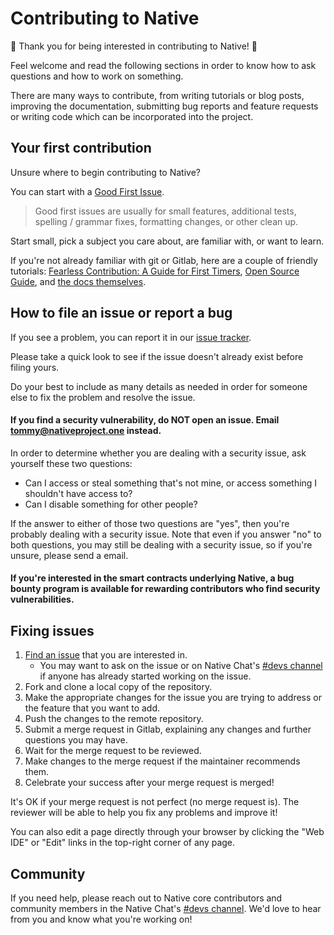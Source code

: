 # Contributing to Native

:tada: Thank you for being interested in contributing to Native! :tada:

Feel welcome and read the following sections in order to know how to ask questions and how to work on something.

There are many ways to contribute, from writing tutorials or blog posts, improving the documentation, submitting bug reports and feature requests or writing code which can be incorporated into the project.

## Your first contribution

Unsure where to begin contributing to Native?

You can start with a [Good First Issue](https://github.com/orgs/native-project/projects/1?card_filter_query=label%3Agood+first+issue).

> Good first issues are usually for small features, additional tests, spelling / grammar fixes, formatting changes, or other clean up.

Start small, pick a subject you care about, are familiar with, or want to learn.

If you're not already familiar with git or Gitlab, here are a couple of friendly tutorials: [Fearless Contribution: A Guide for First Timers](https://about.gitlab.com/2016/06/16/fearless-contribution-a-guide-for-first-timers/), [Open Source Guide](https://opensource.guide/), and [the docs themselves](https://docs.gitlab.com/ee/gitlab-basics/).

## How to file an issue or report a bug

If you see a problem, you can report it in our [issue tracker](https://gitlab.com/groups/native-project/-/issues).

Please take a quick look to see if the issue doesn't already exist before filing yours.

Do your best to include as many details as needed in order for someone else to fix the problem and resolve the issue.

#### If you find a security vulnerability, do NOT open an issue. Email tommy@nativeproject.one instead.

In order to determine whether you are dealing with a security issue, ask yourself these two questions:

- Can I access or steal something that's not mine, or access something I shouldn't have access to?
- Can I disable something for other people?

If the answer to either of those two questions are "yes", then you're probably dealing with a security issue. Note that even if you answer "no" to both questions, you may still be dealing with a security issue, so if you're unsure, please send a email.

#### If you're interested in the smart contracts underlying Native, a bug bounty program is available for rewarding contributors who find security vulnerabilities.

## Fixing issues

1. [Find an issue](https://gitlab.com/groups/native-project/-/issues) that you are interested in.
    - You may want to ask on the issue or on Native Chat's [#devs channel](https://chat.nativeproject.one/channel/devs) if anyone has already started working on the issue.
1. Fork and clone a local copy of the repository.
1. Make the appropriate changes for the issue you are trying to address or the feature that you want to add.
1. Push the changes to the remote repository.
1. Submit a merge request in Gitlab, explaining any changes and further questions you may have.
1. Wait for the merge request to be reviewed.
1. Make changes to the merge request if the maintainer recommends them.
1. Celebrate your success after your merge request is merged!

It's OK if your merge request is not perfect (no merge request is).
The reviewer will be able to help you fix any problems and improve it!

You can also edit a page directly through your browser by clicking the "Web IDE" or "Edit" links in the top-right corner of any page.

## Community

If you need help, please reach out to Native core contributors and community members in the Native Chat's [#devs channel](https://chat.nativeproject.one/channel/devs). We'd love to hear from you and know what you're working on!
